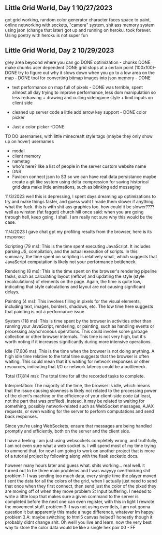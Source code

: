 ## Little Grid World, Day 1 10/27/2023
got grid working, random color generator character faces 
space to paint, online networking with sockets, "camera"
system, shit ass memory system using json (change that later)
got up and running on heroku. took forever. Using poetry with 
heroku is not super fun 

## Little Grid World, Day 2 10/29/2023
grey area beyoond where you can go DONE
optimization - chunks DONE
make chunks user dependent DONE
grid stops at a certain point (100x100)- DONE
try to figure out why it slows down when you 
go to a low area on the map - DONE
tool for converting bitmap images into json memory - DONE 
- test performance on map full of pixels - DONE
was terrible, spent allmost all day trying to improve 
performance, less dom manipulation so less redrawing + drawing 
and culling videogame style + limit inputs on client side
+ cleaned up server code a little
add arrow key support - DONE
color picker
 - Just a color picker -DONE

TO DO 
usernames, with little minecreaft style tags (maybe they only show up on hover) 
usernames 
 - modal 
 - client memory
 - nametag 
 - who's here? like a list of people in the server
custom website name
 - DNS 
 - Favicon 
 connect json to S3 so we can have real data persistance
maybe create a git like system using delta compression for saving 
historical grid data 
make little animations, such as blinking
add messaging

11/3/2023
well this is depressing, I spent days dreaming up optimizations to try and make things faster, and guess waht
I made them slower if anything. what the fuck. this is with shit ass graphics too. how could it be slower????
well as winston (fat faggot) church hill once said: when you are going through hell, keep going. I shall. 
I am really not sure why this would be the case.

11/4/2023
I gave chat gpt my profiling results from the browser, here is its response:

Scripting (79 ms): This is the time spent executing JavaScript. It includes parsing JS, compilation, and the actual execution of scripts. In this summary, the time spent on scripting is relatively small, which suggests that JavaScript computation is likely not your performance bottleneck.

Rendering (8 ms): This is the time spent on the browser's rendering pipeline tasks, such as calculating layout (reflow) and updating the style (style recalculations) of elements on the page. Again, the time is quite low, indicating that style calculations and layout are not causing significant delays.

Painting (4 ms): This involves filling in pixels for the visual elements, including text, images, borders, shadows, etc. The low time here suggests that painting is not a performance issue.

System (118 ms): This is time spent by the browser in activities other than running your JavaScript, rendering, or painting, such as handling events or processing asynchronous operations. This could involve some garbage collection or other browser internals. This time is not very high, but it's worth noting if it increases significantly during more intensive operations.

Idle (17,606 ms): This is the time when the browser is not doing anything. A high idle time relative to the total time suggests that the browser is often waiting. This could mean that it's waiting for network responses or other resources, indicating that I/O or network latency could be a bottleneck.

Total (17,814 ms): The total time for all the recorded tasks to complete.

Interpretation:
The majority of the time, the browser is idle, which means that the issue causing slowness is likely not related to the processing power of the client's machine or the efficiency of your client-side code (at least, not the part that was profiled). Instead, it may be related to waiting for something, possibly network-related such as WebSocket messages, AJAX requests, or even waiting for the server to perform computations and send back responses.

Since you're using WebSockets, ensure that messages are being handled promptly and efficiently, both on the server and the client side.

I have a feeling I am just using websockets completely wrong, and truthfully, I am not even sure what a web socket is. I will spend most of my time trying to ammend that, for now I am going to work on another project that is more of a tutorial project by following along with the flask socketio docs. 

however many hours later and guess what. shits working... real well. it turned out to be three main problems and I was wayyyy overthinking shit
problem 1: I was sending too much data, every single time the player moved I sent the data for all the colors of the grid, when I actually just need to send that once when they first connect, then send just the color of the pixed they are moving off of when they move
problem 2: Input buffering. I needed to write a little loop that makes sure a given command to the server is completed before the next one can even register, with this in light I rewrote the movement stuff. 
problem 3: I was not using eventlets, I am not gonna question it but apparently this made a huge difference, whatever Im happy. 
problem 3.A: maybe switching to html5 canvas helped? honestly though it probably didnt change shit. Oh well! you live and learn. now the very best way to store the color data would be like a single hex pair 00 - FF


